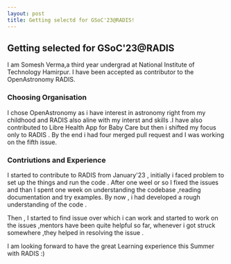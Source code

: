 ```yaml
---
layout: post
title: Getting selectd for GSoC'23@RADIS!
---
```



## Getting selected for GSoC'23@RADIS

I am Somesh Verma,a third year undergrad at National Institute of Technology Hamirpur. I have been accepted as contributor to the OpenAstronomy  RADIS.

### Choosing Organisation 
I  chose OpenAstronomy as i have interest in astronomy right from my childhood and RADIS also aline with my interst and skills .I have also contributed to Libre Health App for Baby Care but then i shifted my focus  only to RADIS . By the end i had four merged pull request and I was working on the fifth issue.

### Contriutions and Experience 
I started to contribute to RADIS from January'23 , initially i faced problem to set up the things and run the code . After one weel or so I fixed the issues and than I spent one week on understanding the codebase ,reading documentation and try examples. By now , i had developed a rough understanding of the code .

Then , I started to find issue over which i can work and started to work on the issues ,mentors have been quite helpful so far, whenever i got struck somewhere ,they helped in resolving the issue .


I am looking forward to have the great Learning experience this Summer with RADIS :)



